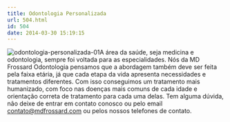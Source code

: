 ```yaml
---
title: Odontologia Personalizada
url: 504.html
id: 504
date: 2014-03-30 15:19:15
---
```


![odontologia-personalizada-01](/images/uploads/2014/03/odontologia-personalizada-01.jpg)A área da saúde, seja medicina e odontologia, sempre foi voltada para as especialidades. Nós da MD Frossard Odontologia pensamos que a abordagem também deve ser feita pela faixa etária, já que cada etapa da vida apresenta necessidades e tratamentos diferentes. Com isso conseguimos um tratamento mais humanizado, com foco nas doenças mais comuns de cada idade e orientação correta de tratamento para cada uma delas. Tem alguma dúvida, não deixe de entrar em contato conosco ou pelo email contato@mdfrossard.com ou pelos nossos telefones de contato.